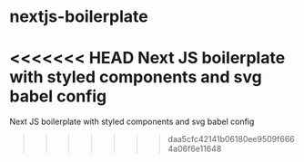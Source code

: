# nextjs-boilerplate
<<<<<<< HEAD
Next JS boilerplate with styled components and svg babel config
=======
Next JS boilerplate with styled components and svg babel config
>>>>>>> daa5cfc42141b06180ee9509f6664a06f6e11648
